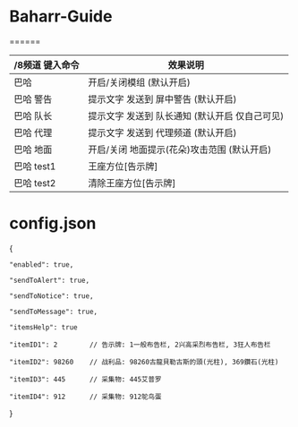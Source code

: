 # Baharr-Guide
======

/8频道 键入命令 | 效果说明
--- | ---
巴哈 | 开启/关闭模组 (默认开启)
巴哈 警告 | 提示文字 发送到 屏中警告 (默认开启)
巴哈 队长 | 提示文字 发送到 队长通知 (默认开启 仅自己可见)
巴哈 代理 | 提示文字 发送到 代理频道  (默认开启)
巴哈 地面 | 开启/关闭 地面提示(花朵)攻击范围 (默认开启)
巴哈 test1 | 王座方位[告示牌]
巴哈 test2 | 清除王座方位[告示牌]

# config.json

{

	"enabled": true,
	
	"sendToAlert": true,
	
	"sendToNotice": true,
	
	"sendToMessage": true,
	
	"itemsHelp": true
	
	"itemID1": 2		// 告示牌: 1一般布告栏, 2兴高采烈布告栏, 3狂人布告栏
	
	"itemID2": 98260	// 战利品: 98260古龍貝勒古斯的頭(光柱), 369鑽石(光柱)
	
	"itemID3": 445		// 采集物: 445艾普罗
	
	"itemID4": 912		// 采集物: 912鸵鸟蛋

}
